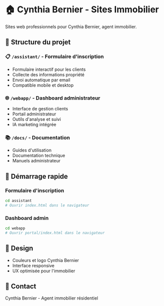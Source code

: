 # 🏠 Cynthia Bernier - Sites Immobilier

Sites web professionnels pour Cynthia Bernier, agent immobilier.

## 📁 Structure du projet

### 📋 `/assistant/` - Formulaire d'inscription
- Formulaire interactif pour les clients
- Collecte des informations propriété
- Envoi automatique par email
- Compatible mobile et desktop

### 🌐 `/webapp/` - Dashboard administrateur
- Interface de gestion clients
- Portail administrateur
- Outils d'analyse et suivi
- IA marketing intégrée

### 📚 `/docs/` - Documentation
- Guides d'utilisation
- Documentation technique
- Manuels administrateur

## 🚀 Démarrage rapide

### Formulaire d'inscription
```bash
cd assistant
# Ouvrir index.html dans le navigateur
```

### Dashboard admin
```bash
cd webapp  
# Ouvrir portal/index.html dans le navigateur
```

## 🎨 Design
- Couleurs et logo Cynthia Bernier
- Interface responsive
- UX optimisée pour l'immobilier

## 📧 Contact
Cynthia Bernier - Agent immobilier résidentiel